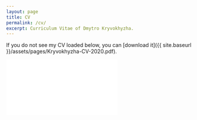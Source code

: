 ```yaml
---
layout: page
title: CV
permalink: /cv/
excerpt: Curriculum Vitae of Dmytro Kryvokhyzha.
--- 
```


If you do not see my CV loaded below, you can [download it]({{ site.baseurl }}/assets/pages/Kryvokhyzha-CV-2020.pdf).

<div class="embed-container" style="padding-bottom: 100%">
<embed src="{{ site.baseurl }}/assets/pages/Kryvokhyzha-CV-2020.pdf" type="application/pdf"/>
</div> 
